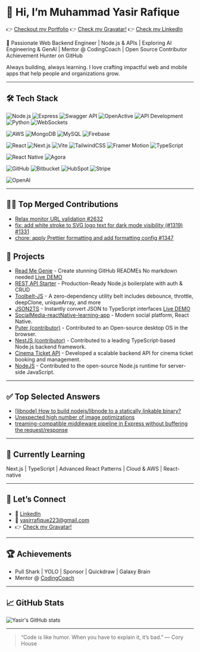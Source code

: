# 👋 Hi, I’m Muhammad Yasir Rafique

👉 [Checkout my Portfolio](https://yasirrafique-portfolio.netlify.app)
👉 [Check my Gravatar!](https://gravatar.com/inventivec0d6dd387d)
👉 [Check my LinkedIn](https://www.linkedin.com/in/yasir-rafique)


🚀 Passionate Web Backend Engineer | Node.js & APIs | Exploring AI Engineering & GenAI | Mentor @ CodingCoach | Open Source Contributor  Achievement Hunter on GitHub

Always building, always learning. I love crafting impactful web and mobile apps that help people and organizations grow.  


---

## 🛠️ Tech Stack

<!-- --- Backend --- -->
![Node.js](https://img.shields.io/badge/-Node.js-black?style=flat-square&logo=node.js)
![Express](https://img.shields.io/badge/-Express-black?style=flat-square&logo=express)
![Swagger API](https://img.shields.io/badge/-Swagger-black?style=flat-square&logo=swagger)
![OpenActive](https://img.shields.io/badge/-OpenActive-black?style=flat-square)
![API Development](https://img.shields.io/badge/-API%20Development-black?style=flat-square)
![Python](https://img.shields.io/badge/-Python-black?style=flat-square&logo=python)
![WebSockets](https://img.shields.io/badge/-WebSockets-black?style=flat-square&logo=socketdotio)

<!-- --- Database / Cloud --- -->
![AWS](https://img.shields.io/badge/-AWS-black?style=flat-square&logo=amazon-aws)
![MongoDB](https://img.shields.io/badge/-MongoDB-black?style=flat-square&logo=mongodb)
![MySQL](https://img.shields.io/badge/-MySQL-black?style=flat-square&logo=mysql)
![Firebase](https://img.shields.io/badge/-Firebase-black?style=flat-square&logo=firebase)

<!-- --- Frontend --- -->
![React](https://img.shields.io/badge/-React-black?style=flat-square&logo=react)
![Next.js](https://img.shields.io/badge/-Next.js-black?style=flat-square&logo=next.js)
![Vite](https://img.shields.io/badge/-Vite-black?style=flat-square&logo=vite)
![TailwindCSS](https://img.shields.io/badge/-TailwindCSS-black?style=flat-square&logo=tailwind-css)
![Framer Motion](https://img.shields.io/badge/-Framer%20Motion-black?style=flat-square&logo=framer)
![TypeScript](https://img.shields.io/badge/-TypeScript-black?style=flat-square&logo=typescript)

<!-- --- Mobile --- -->
![React Native](https://img.shields.io/badge/-React%20Native-black?style=flat-square&logo=react)
![Agora](https://img.shields.io/badge/-Agora-black?style=flat-square)

<!-- --- DevOps / Tools --- -->
![GitHub](https://img.shields.io/badge/-GitHub-black?style=flat-square&logo=github)
![Bitbucket](https://img.shields.io/badge/-Bitbucket-black?style=flat-square&logo=bitbucket)
![HubSpot](https://img.shields.io/badge/-HubSpot-black?style=flat-square&logo=hubspot)
![Stripe](https://img.shields.io/badge/-Stripe-black?style=flat-square&logo=stripe)

<!-- Open AI -- -->
![OpenAI](https://img.shields.io/badge/OpenAI-412991?style=flat-square&logo=openai&logoColor=white)

---

## 🧑‍💻 Top Merged Contributions
- [Relax monitor URL validation #2632](https://github.com/bluewave-labs/Checkmate/pull/2632)
- [fix: add white stroke to SVG logo text for dark mode visibility (#1319) #1331](https://github.com/sindresorhus/awesome-nodejs/pull/1331)
- [chore: apply Prettier formatting and add formatting config #1347](https://github.com/HeyPuter/puter/pull/1347)


## 🚩 Projects

- [Read Me Genie](https://github.com/Yasir-Rafique/readmegenie) - Create stunning GitHub READMEs No markdown needed  [Live DEMO](https://read-me-genie.netlify.app/)
- [REST API Starter](https://github.com/Yasir-Rafique/rest-api-starter) - Production-Ready Node.js boilerplate with auth & CRUD
- [Toolbelt-JS](https://github.com/Yasir-Rafique/toolbelt-js) - A zero-dependency utility belt includes debounce, throttle, deepClone, uniqueArray, and more
- [JSON2TS](https://github.com/Yasir-Rafique/json2ts) - Instantly convert JSON to TypeScript interfaces   [Live DEMO](https://json2ts-ashy.vercel.app/)
- [SocialMedia-reactNative-learning-app](https://github.com/Yasir-Rafique/SocialMedia-reactNative-learning-app) - Modern social platform, React Native.
- [Puter (contributor)](https://github.com/Yasir-Rafique/puter) - Contributed to an Open-source desktop OS in the browser.
- [NestJS (contributor)](https://github.com/Yasir-Rafique/nest) - Contributed to a leading TypeScript-based Node.js backend framework.
- [Cinema Ticket API](https://github.com/Yasir-Rafique/Cinema-Ticket-Solution) - Developed a scalable backend API for cinema ticket booking and management.
- [NodeJS](https://github.com/Yasir-Rafique/node)  - Contributed to the open-source Node.js runtime for server-side JavaScript.

---

## ✅ Top Selected Answers
- [[libnode] How to build nodejs/libnode to a statically linkable binary?](https://github.com/orgs/nodejs/discussions/4560)
- [Unexpected high number of image optimizations](https://github.com/vercel/next.js/discussions/81893)
- [treaming-compatible middleware pipeline in Express without buffering the request/response](https://github.com/expressjs/express/discussions/6686)

---

## 🌱 Currently Learning

Next.js | TypeScript | Advanced React Patterns | Cloud & AWS | React-native

---

## 💬 Let’s Connect

- 🔗 [LinkedIn](https://www.linkedin.com/in/yasir-rafique/)
- 📩 [yasirrafique223@gmail.com](mailto:yasirrafique06@gmail.com)
- 👉 [Check my Gravatar!](https://gravatar.com/inventivec0d6dd387d)

---

## 🏆 Achievements

- Pull Shark | YOLO | Sponsor | Quickdraw | Galaxy Brain
- Mentor @ [CodingCoach](https://mentors.codingcoach.io/u/6875f3e1f7dfb4f5094d73dc)

---

## 📈 GitHub Stats

![Yasir's GitHub stats](https://github-readme-stats.vercel.app/api?username=Yasir-Rafique&show_icons=true&theme=radical)

---

> “Code is like humor. When you have to explain it, it’s bad.” — Cory House

